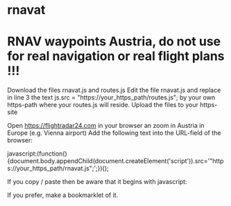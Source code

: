 # rnavat
# RNAV waypoints Austria, do not use for real navigation or real flight plans !!!
Download the files rnavat.js and routes.js
Edit the file rnavat.js and replace in line 3 the text
js.src = "https://your_https_path/routes.js";
by your own https-path where your routes.js will reside.
Upload the files to your https-site


Open https://flightradar24.com in your browser an zoom in Austria in Europe (e.g. Vienna airport)
Add the following text into the URL-field of the browser:

javascript:(function(){document.body.appendChild(document.createElement('script')).src='"https://your_https_path/rnavat.js";';})();

If you copy / paste then be aware that it begins with
javascript:


If you prefer, make a bookmarklet of it.
